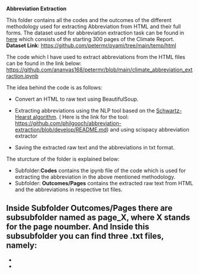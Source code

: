 **Abbreviation Extraction**

This folder contains all the codes and the outcomes of the different methodology used for extracting Abbreviation from HTML and their full forms.
The dataset used for abbreviation extraction task can be found in [here](https://github.com/petermr/pyami/tree/main/temp/html) which consists of the starting 300 pages of the Climate Report. 
**Dataset Link**: https://github.com/petermr/pyami/tree/main/temp/html

The code which I have used to extract abbreviations from the HTML files can be found in the link below:
https://github.com/ananyas168/petermr/blob/main/climate_abbreviation_extraction.ipynb

 The idea behind the code is as follows:

- Convert an HTML to raw text using BeautifulSoup.

- Extracting abbreviations using the NLP tool based on the [Schwartz-Hearst algorithm](https://psb.stanford.edu/psb-online/proceedings/psb03/schwartz.pdf). ( Here is the link for the tool: https://github.com/philgooch/abbreviation-extraction/blob/develop/README.md) and using scispacy abbreviation extractor

- Saving the extracted raw text and the abbreviations in txt format.


The sturcture of the folder is explained below:
- Subfolder:**Codes** contains the ipynb file of the code which is used for extracting the abbreviation in the above mentioned methodology.
- Subfolder: **Outcomes/Pages** contains the extracted raw text from HTML and the abbreviations in respective txt files.

Inside Subfolder **Outcomes/Pages** there are subsubfolder named as **page_X**, where X stands for the page noumber. And Inside this subsubfolder you can find three .txt files, namely:
-
-
-
